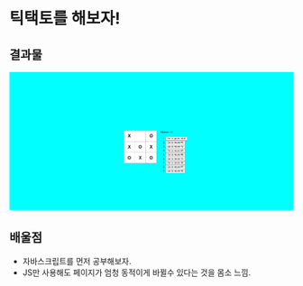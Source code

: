 # 틱택토를 해보자!              
## 결과물        
<img src='results/tictacto_result.png'>    


## 배울점     
* 자바스크립트를 먼저 공부해보자.        
* JS만 사용해도 페이지가 엄청 동적이게 바뀔수 있다는 것을 몸소 느낌.       
